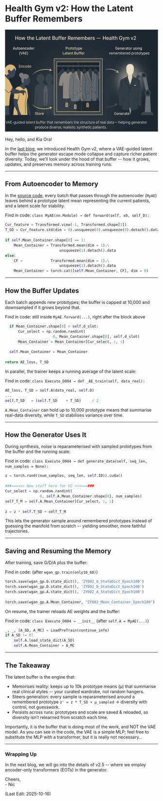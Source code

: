 # Health Gym v2: How the Latent Buffer Remembers

<img src="Supporting_Images/ZFig046_NoMalfunksyon.png" width="600"/>

Hey, hello, and Kia Ora!

In the [last blog](https://github.com/NicKuo-ResearchStuff/Health_Gym_AI/tree/main/Blogs/Blogs_Z_Implementation/Implementation15), we introduced Health Gym v2, where a VAE-guided latent buffer helps the generator escape mode collapse and capture richer patient diversity.
Today, we’ll look under the hood of that buffer -- how it grows, updates, and preserves memory across training runs.

---

## From Autoencoder to Memory

In the [source code](https://github.com/NicKuo-ResearchStuff/Health_Gym_AI/blob/main/Blogs/Blogs004_HandsOn(HealthGymV2)/2025_09_24_WganGp%2BVAE%2BBuffer_Example.ipynb), every batch that passes through the autoencoder (`MyAE`) leaves behind a prototype latent mean representing the current patients, and a latent scale for stability.

Find in code: `class MyAE(nn.Module) → def forward(self, x0, self_D):`

```python
Cur_feature = Transformed.view(-1, Transformed.shape[2])
T_SD = Cur_feature.std(dim = 0).unsqueeze(0).unsqueeze(0).detach().data

if self.Mean_Container.shape[0] == 1:
    Mean_Container = Transformed.mean(dim = 1).\
                         unsqueeze(1).detach().data
else:
    CF =             Transformed.mean(dim = 1).\
                         unsqueeze(1).detach().data
    Mean_Container = torch.cat([self.Mean_Container, CF], dim = 0)
```

---

## How the Buffer Updates

Each batch appends new prototypes; the buffer is capped at 10,000 and downsampled if it grows beyond that.

Find in code: still inside `MyAE.forward(...)`, right after the block above

```python
  if Mean_Container.shape[0] > self.d_slot:
      Cur_select = np.random.randint(
                      0, Mean_Container.shape[0], self.d_slot)
      Mean_Container = Mean_Container[Cur_select, :, :]

  self.Mean_Container = Mean_Container

return AE_loss, T_SD
```

In parallel, the trainer keeps a running average of the latent scale:

Find in code: `class Execute_D004 → def _AE_train(self, data_real):`

```python
AE_loss, T_SD = self.A(data_real, self.D)
...
self.T_SD   = (self.T_SD    + T_SD)     / 2
```

`A.Mean_Container` can hold up to 10,000 prototype means that summarise real-data diversity, while `T_SD` stabilises variance over time.

---

## How the Generator Uses It

During synthesis, noise is reparameterised with sampled prototypes from the buffer and the running scale:

Find in code: `class Execute_D004 → def generate_data(self, seq_len, num_samples = None):`

```python
z = torch.rand((num_samples, seq_len, self.ID)).cuda()

###===>>> New stuff here for V2 <<<===###
Cur_select = np.random.randint(
                0, self.A.Mean_Container.shape[0], num_samples)
self_T_M = self.A.Mean_Container[Cur_select, :, :]

z = z * self.T_SD + self_T_M
```

This lets the generator sample around remembered prototypes instead of guessing the manifold from scratch -- yielding smoother, more faithful trajectories.

---

## Saving and Resuming the Memory

After training, save G/D/A plus the buffer:

Find in code: (after `wgan_gp.train(only10_60)`)

```python
torch.save(wgan_gp.G.state_dict(), 'ZY002_G_StateDict_Epoch100')
torch.save(wgan_gp.D.state_dict(), 'ZY002_D_StateDict_Epoch100')
torch.save(wgan_gp.A.state_dict(), 'ZY002_A_StateDict_Epoch100')

torch.save(wgan_gp.A.Mean_Container, "ZY002_Mean_Container_Epoch100")
```

On resume, the trainer reloads AE weights and the buffer:

Find in code: `class Execute_D004 → __init__` (after `self.A = MyAE(...)`)

```python
_, _, [A_SD, A_MC] = LoadPreTrain(continue_info)
if A_SD != 0:
    self.A.load_state_dict(A_SD)
    self.A.Mean_Container = A_MC
```

---

## The Takeaway

The latent buffer is the engine that:
* Memorises reality: keeps up to 10k prototype means (μ) that summarise real clinical styles -- your curated wardrobe, not random hangers.
* Steers generation: every sample is reparameterised around a remembered prototype
  `z' = z * T_SD + μ_sampled` → diversity with control, not guesswork.
* Persists across runs: prototypes and scale are saved & reloaded, so diversity isn’t relearned from scratch each time.

Importantly, it is the buffer that is doing most of the work, and NOT the VAE model. As you can see in the code, the VAE is a simple MLP; feel free to substitute the MLP with a transformer, but it is really not necessary... 


---

### Wrapping Up

In the next blog, we will go into the details of v2.5 -- where we employ encoder-only transformers (EOTs) in the generator.

Cheers,</br>
\- Nic

(Last Edit: 2025-10-16)
